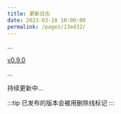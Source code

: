 ```yaml
---
title: 更新日志
date: 2023-03-18 10:00:00
permalink: /pages/13ed32/
---
```

...

[v0.9.0](https://gitee.com/dromara/easy-es/doc-apis)

...

持续更新中...

:::tip
已发布的版本会被用删除线标记
:::

